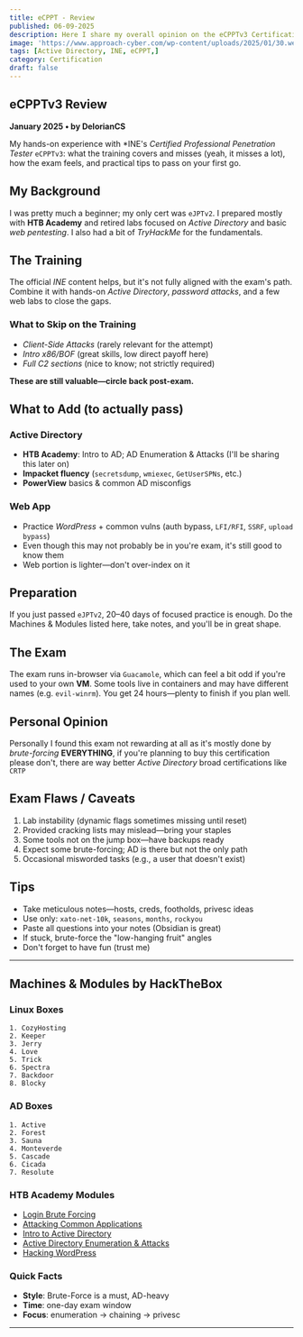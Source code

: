 ```yaml
---
title: eCPPT - Review
published: 06-09-2025
description: Here I share my overall opinion on the eCPPTv3 Certification by INE, some Tips & Tricks and some machines & material to actually prepare for the certification 
image: 'https://www.approach-cyber.com/wp-content/uploads/2025/01/30.webp'
tags: [Active Directory, INE, eCPPT,]
category: Certification
draft: false
---
```


## eCPPTv3 Review

**January 2025 • by DelorianCS**

My hands-on experience with *INE's *Certified Professional Penetration Tester* `eCPPTv3`: what the training covers and misses (yeah, it misses a lot), how the exam feels, and practical tips to pass on your first go.


## My Background
I was pretty much a beginner; my only cert was `eJPTv2`. I prepared mostly with **HTB Academy** and retired labs focused on *Active Directory* and basic *web pentesting*. I also had a bit of *TryHackMe* for the fundamentals.

## The Training
The official *INE* content helps, but it's not fully aligned with the exam's path. Combine it with hands-on *Active Directory*, *password attacks*, and a few web labs to close the gaps.

### What to Skip on the Training
- *Client-Side Attacks* (rarely relevant for the attempt)
- *Intro x86/BOF* (great skills, low direct payoff here)
- *Full C2 sections* (nice to know; not strictly required)

**These are still valuable—circle back post-exam.**

## What to Add (to actually pass)

### Active Directory
- **HTB Academy**: Intro to AD; AD Enumeration & Attacks (I'll be sharing this later on)
- **Impacket fluency** (`secretsdump`, `wmiexec`, `GetUserSPNs`, etc.)
- **PowerView** basics & common AD misconfigs

### Web App
- Practice *WordPress* + common vulns (auth bypass, `LFI/RFI`, `SSRF`, `upload bypass`)
- Even though this may not probably be in you're exam, it's still good to know them
- Web portion is lighter—don't over-index on it

## Preparation
If you just passed `eJPTv2`, 20–40 days of focused practice is enough. Do the Machines & Modules listed here, take notes, and you'll be in great shape.

## The Exam
The exam runs in-browser via `Guacamole`, which can feel a bit odd if you're used to your own **VM**. Some tools live in containers and may have different names (e.g. `evil-winrm`). You get 24 hours—plenty to finish if you plan well.

## Personal Opinion
Personally I found this exam not rewarding at all as it's mostly done by *brute-forcing* **EVERYTHING**, if you're planning to buy this certification please don't, there are way better *Active Directory* broad certifications like `CRTP` 

## Exam Flaws / Caveats
1. Lab instability (dynamic flags sometimes missing until reset)
2. Provided cracking lists may mislead—bring your staples
3. Some tools not on the jump box—have backups ready
4. Expect some brute-forcing; AD is there but not the only path
5. Occasional misworded tasks (e.g., a user that doesn't exist)

## Tips
- Take meticulous notes—hosts, creds, footholds, privesc ideas
- Use only: `xato-net-10k`, `seasons`, `months`, `rockyou`
- Paste all questions into your notes (Obsidian is great)
- If stuck, brute-force the "low-hanging fruit" angles
- Don't forget to have fun (trust me)

---

## Machines & Modules by HackTheBox

### Linux Boxes
```
1. CozyHosting
2. Keeper
3. Jerry
4. Love
5. Trick
6. Spectra
7. Backdoor
8. Blocky
```
### AD Boxes
```
1. Active
2. Forest
3. Sauna
4. Monteverde
5. Cascade
6. Cicada
7. Resolute
```
### HTB Academy Modules
- [Login Brute Forcing](https://academy.hackthebox.com/module/details/57)
- [Attacking Common Applications](https://academy.hackthebox.com/module/details/113)
- [Intro to Active Directory](https://academy.hackthebox.com/module/details/74)
- [Active Directory Enumeration & Attacks](https://academy.hackthebox.com/module/details/143)
- [Hacking WordPress](https://academy.hackthebox.com/module/details/17)

### Quick Facts
- **Style**: Brute-Force is a must, AD-heavy
- **Time**: one-day exam window
- **Focus**: enumeration → chaining → privesc

---